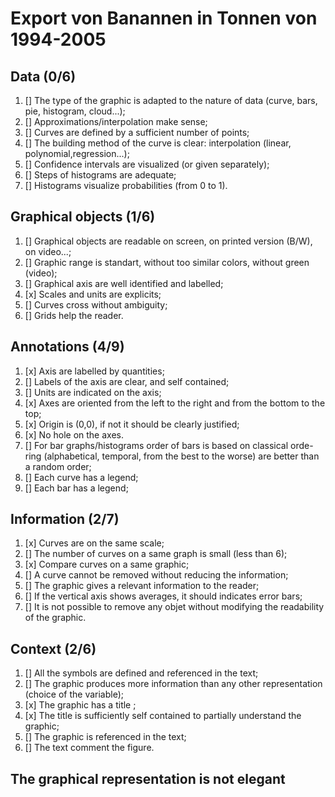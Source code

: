 # Export von Banannen in Tonnen von 1994-2005

## Data (0/6)
1. [] The type of the graphic is adapted to the nature of data (curve, bars, pie, histogram, cloud...);
2. [] Approximations/interpolation make sense;
3. [] Curves are defined by a sufficient number of points;
4. [] The building method of the curve is clear: interpolation (linear, polynomial,regression...);
5. [] Confidence intervals are visualized (or given separately);
6. [] Steps of histograms are adequate;
7. [] Histograms visualize probabilities (from 0 to 1).


## Graphical objects (1/6)
1. [] Graphical objects are readable on screen, on printed version (B/W), on video...;
2. [] Graphic range is standart, without too similar colors, without green (video);
3. [] Graphical axis are well identified and labelled;
4. [x] Scales and units are explicits;
5. [] Curves cross without ambiguity;
6. [] Grids help the reader.

## Annotations (4/9)
1. [x] Axis are labelled by quantities;
2. [] Labels of the axis are clear, and self contained;
3. [] Units are indicated on the axis;
4. [x] Axes are oriented from the left to the right and from the bottom to the top;
5. [x] Origin is (0,0), if not it should be clearly justified;
6. [x] No hole on the axes.
6. [] For bar graphs/histograms order of bars is based on classical orde- ring (alphabetical, temporal, from the best to the worse) are better than a random order;
7. [] Each curve has a legend;
8. [] Each bar has a legend;

## Information (2/7)
1. [x] Curves are on the same scale;
2. [] The number of curves on a same graph is small (less than 6); 
3. [x] Compare curves on a same graphic;
4. [] A curve cannot be removed without reducing the information; 
5. [] The graphic gives a relevant information to the reader;
6. [] If the vertical axis shows averages, it should indicates error bars;
7. [] It is not possible to remove any objet without modifying the readability of the graphic.

## Context (2/6)
1. [] All the symbols are defined and referenced in the text;
2. [] The graphic produces more information than any other representation (choice of the variable);
3. [x] The graphic has a title ;
4. [x] The title is sufficiently self contained to partially understand the graphic;
5. [] The graphic is referenced in the text;
6. [] The text comment the figure.

## The graphical representation is not elegant